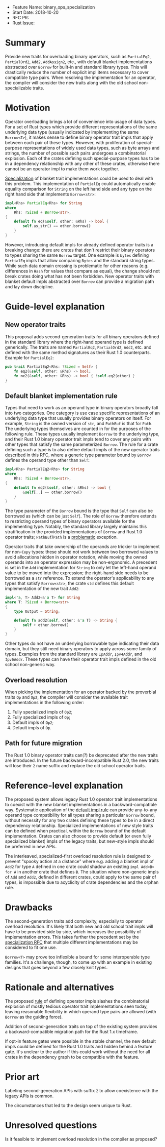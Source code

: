 - Feature Name: binary_ops_specialization
- Start Date: 2018-10-20
- RFC PR:
- Rust Issue:

# Summary
[summary]: #summary

Provide new traits for overloading binary operators, such as
`PartialEq2`, `PartialOrd2`, `Add2`, `AddAssign2`, etc.,
with default blanket implementations abstracted over `Borrow`
for built-in and standard library types. This will drastically reduce
the number of explicit impl items necessary to cover compatible type pairs.
When resolving the implementation for an operator, the compiler will
consider the new traits along with the old school non-specializable traits.

# Motivation
[motivation]: #motivation

Operator overloading brings a lot of convenience into usage of data types.
For a set of Rust types which provide different representations of the same
underlying data type (usually indicated by implementing the same `Borrow<T>`),
it makes
sense to define binary operator trait impls that apply between each pair of
these types. However, with proliferation of special-purpose representations
of widely used data types, such as byte arrays and strings, the number of
possible such pairs undergoes a combinatorial explosion. Each of
the crates defining such special-purpose types has to be in a dependency
relationship with any other of these crates, otherwise there cannot be
an operator impl to make them work together.

[Specialization][rfc1210] of blanket trait implementations could be used to
deal with this problem. This implementation of `PartialEq` could automatically
enable equality comparison for `String` on the left hand side and any type
on the right hand side that implements `Borrow<str>`:

```rust
impl<Rhs> PartialEq<Rhs> for String
where
    Rhs: ?Sized + Borrow<str>,
{
    default fn eq(&self, other: &Rhs) -> bool {
        self.as_str() == other.borrow()
    }
}
```

However, introducing default impls for already defined operator traits
is a breaking change: there are crates that don't restrict their
binary operators to types sharing the same `Borrow` target.
One example is `bytes` defining `PartialEq` impls that allow comparing
`Bytes` and the standard string types. While such data domain crossing is
problematic for other reasons (e.g. differences in `Hash` for values that
compare as equal), the change should not break crates doing what has not been
forbidden. New operator traits with blanket default impls abstracted over
`Borrow` can provide a migration path and lay down discipline.

# Guide-level explanation
[guide-level-explanation]: #guide-level-explanation

## New operator traits
[new-operator-traits]: #new-operator-traits

This proposal adds second-generation traits for all binary operators defined in
the standard library where the right-hand operand type is defined generically.
The traits are named `PartialEq2`, `PartialOrd2`, `Add2`, etc. and defined
with the same method signatures as their Rust 1.0 counterparts. Example
for `PartialEq2`:

```rust
pub trait PartialEq2<Rhs: ?Sized = Self> {
    fn eq2(&self, other: &Rhs) -> bool;
    fn ne2(&self, other: &Rhs) -> bool { !self.eq2(other) }
}
```

## Default blanket implementation rule
[default-blanket-implementation-rule]: #default-blanket-implementation-rule

Types that need to work as an operand type in binary operators broadly
fall into two categories. One category is use case specific representations
of an underlying data type that usually provides binary operators on itself.
For example, `String` is the owned version of `str`, and `PathBuf` is that
for `Path`. The underlying types themselves are counted in for the purposes
of the following rule.
These types usually implement `Borrow` to the underlying type, and their
Rust 1.0 binary operator trait impls tend to cover any pairs with other types
that satisfy the same parameterized `Borrow`. The rule for a crate defining
such a type is to also define default impls of the new operator traits
described in this RFC, where a generic type parameter bound by `Borrow`
defines the operand type other than `Self`:

```rust
impl<Rhs> PartialEq2<Rhs> for String
where
    Rhs: ?Sized + Borrow<str>,
{
    default fn eq2(&self, other: &Rhs) -> bool {
        &self[..] == other.borrow()
    }
}
```

The type parameter of the `Borrow` bound is the type that `Self`
can also be borrowed as (which can be just `Self`). The role of `Borrow`
therefore extends to restricting operand types of binary operators
available for the implementing type.
Notably, the standard library largely maintains this stratification in the
provided implementations of `Borrow` and Rust 1.0 operator traits;
`PathBuf`/`Path` is a [problematic][issue55319] exception.

Operator traits that take ownership of the operands are trickier to implement
for non-`Copy` types: these should not work between two borrowed values
to avoid allocations hidden in operator notation, while moving the
owned operands into an operator expression may be non-ergonomic.
A precedent is set in the `Add` implementation for `String` to only let
the left-hand operand value to be moved into the expression; the right-hand
side needs to be borrowed as a `str` reference.
To extend the operator's applicability to any types that satisfy
`Borrow<str>`, the crate `std` defines this default implementation of
the new trait `Add2`:

```rust
impl<'a, T> Add2<&'a T> for String
where T: ?Sized + Borrow<str>
{
    type Output = String;

    default fn add2(self, other: &'a T) -> String {
        self + other.borrow()
    }
}
```

Other types do not have an underlying borrowable type indicating their data
domain, but they still need binary operators to apply across some
family of types. Examples from the standard library are `IpAddr`, `Ipv4Addr`,
and `Ipv6Addr`. These types can have their operator trait impls defined
in the old school non-generic way.

## Overload resolution
[overload-resolution]: #overload-resolution

When picking the implementation for an operator backed by the proverbial
traits `Op` and `Op2`, the compiler will consider the available trait
implementations in the following order:

1. Fully specialized impls of `Op2`;
2. Fully specialized impls of `Op`;
3. Default impls of `Op2`;
4. Default impls of `Op`.

## Path for future migration
[path-for-future-migration]: #path-for-future-migration

The Rust 1.0 binary operator traits can(?) be deprecated
after the new traits are introduced. In the future backward-incompatible
Rust 2.0, the new traits will lose their `2` name suffix and replace the
old school operator traits.

# Reference-level explanation
[reference-level-explanation]: #reference-level-explanation

The proposed system allows legacy Rust 1.0 operator trait implementations
to coexist with the new blanket implementations in a backward-compatible way.
Systematic application of the [default impl rule][default-blanket-implementation-rule]
can provide any-to-any operand type compatibility for all types sharing a
particular `Borrow` bound, without necessity for any two crates defining
these types to be in a direct dependency relationship.
Specialized implementations of new style traits can be defined when practical,
within the `Borrow` bound of the default implementation. Crates can also
choose to provide default (or even fully specialized blanket) impls of
the legacy traits, but new-style impls should be preferred in new APIs.

The interleaved, specialized-first overload resolution rule is designed to
prevent "spooky action at a distance" where e.g. adding a blanket impl of
`Add2` for type `A` defined in one crate could shadow an existing
`impl Add<B> for A` in another crate that defines `B`. The situation where
non-generic impls of `Add` and `Add2`, defined in different crates, could
apply to the same pair of types, is impossible due to acyclicity of crate
dependencies and the orphan rule.

# Drawbacks
[drawbacks]: #drawbacks

The second-generation traits add complexity, especially to operator
overload resolution. It's likely that both new and old school trait impls
will have to be provided side by side, which increases the possibility of
implementation errors. This takes further the precedent set by the
[specialization RFC][rfc1210] that multiple different implementations may be
considered to fit one use.

`Borrow<T>` may prove too inflexible a bound for some interoperable
type families. It's a challenge, though, to come up with an example in
existing designs that goes beyond a few closely knit types.

# Rationale and alternatives
[rationale-and-alternatives]: #rationale-and-alternatives

The proposed [rule][default-blanket-implementation-rule] of defining
operator impls slashes the combinatorial explosion of mostly tedious
operator trait implementations seen today, leaving reasonable flexibility
in which operand type pairs are allowed (with `Borrow` as the guiding force).

Addition of second-generation traits on top of the existing system
provides a backward-compatible migration path for the Rust 1.x timeframe.

If opt-in feature gates were possible in the stable channel, the new default
impls could be defined for the Rust 1.0 traits and hidden behind a feature
gate. It's unclear to the author if this could work without the need for
all crates in the dependency graph to be compatible with the feature.

# Prior art
[prior-art]: #prior-art

Labeling second-generation APIs with suffix `2` to allow coexistence
with the legacy APIs is common.

The circumstances that led to the design seem unique to Rust.

# Unresolved questions
[unresolved-questions]: #unresolved-questions

Is it feasible to implement overload resolution in the compiler as proposed?

[rfc1210]: ./1210-impl-specialization.md
[issue55319]: https://github.com/rust-lang/rust/issues/55319
